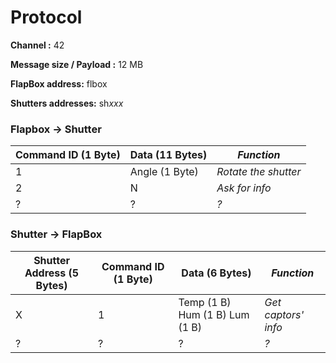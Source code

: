 # Protocol

**Channel :** 42

**Message size / Payload :** 12 MB

**FlapBox address:** flbox

**Shutters addresses:** sh*xxx*

### Flapbox → Shutter

| Command ID (1 Byte) | Data (11 Bytes) |     *Function*     |
| ------------------- | --------------- | ------------------ |
|          1          |  Angle (1 Byte) |*Rotate the shutter*|
|          2          |        N        |   *Ask for info*   |
|          ?          |        ?        |        *?*         |

### Shutter → FlapBox

| Shutter Address (5 Bytes) | Command ID (1 Byte) |         Data (6 Bytes)        |     *Function*     |
| ------------------------- | ------------------- | ------------------------------ | ------------------ |
|             X             |          1          | Temp (1 B) Hum (1 B) Lum (1 B) |*Get captors' info* |
|             ?             |          ?          |               ?                |        *?*         |
